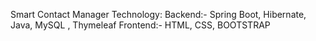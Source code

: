 Smart Contact Manager
Technology:
Backend:- Spring Boot, Hibernate, Java, MySQL , Thymeleaf
Frontend:- HTML, CSS, BOOTSTRAP
